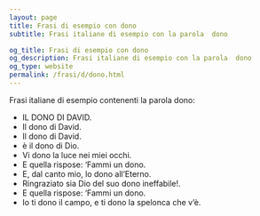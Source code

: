 ```yaml
---
layout: page
title: Frasi di esempio con dono 
subtitle: Frasi italiane di esempio con la parola  dono

og_title: Frasi di esempio con dono 
og_description: Frasi italiane di esempio con la parola  dono
og_type: website
permalink: /frasi/d/dono.html
---
```


Frasi italiane di esempio contenenti la parola dono:


- IL DONO DI DAVID.
- Il dono di David.
- Il dono di David.
- è il dono di Dio.
- Vi dono la luce nei miei occhi.
- E quella rispose: ‘Fammi un dono.
- E, dal canto mio, lo dono all’Eterno.
- Ringraziato sia Dio del suo dono ineffabile!.
- E quella rispose: ‘Fammi un dono.
- Io ti dono il campo, e ti dono la spelonca che v’è.

